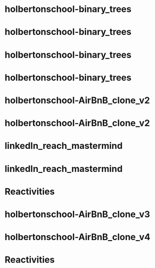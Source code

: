 # holbertonschool-binary_trees
# holbertonschool-binary_trees
# holbertonschool-binary_trees
# holbertonschool-binary_trees
# holbertonschool-AirBnB_clone_v2
# holbertonschool-AirBnB_clone_v2
# linkedIn_reach_mastermind
# linkedIn_reach_mastermind
# Reactivities
# holbertonschool-AirBnB_clone_v3
# holbertonschool-AirBnB_clone_v4
# Reactivities

